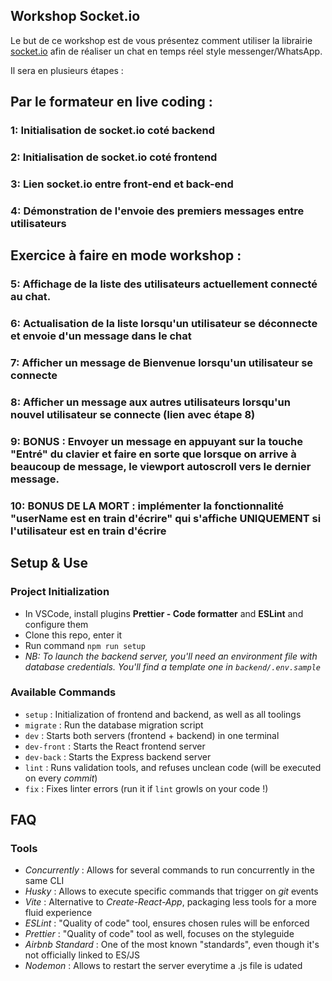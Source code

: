 ## Workshop Socket.io

Le but de ce workshop est de vous présentez comment utiliser la librairie [socket.io](https://socket.io/) afin de réaliser un chat en temps réel style messenger/WhatsApp.

Il sera en plusieurs étapes :

## Par le formateur en live coding :

### 1: Initialisation de socket.io coté backend

### 2: Initialisation de socket.io coté frontend

### 3: Lien socket.io entre front-end et back-end

### 4: Démonstration de l'envoie des premiers messages entre utilisateurs

## Exercice à faire en mode workshop : 

### 5: Affichage de la liste des utilisateurs actuellement connecté au chat.

### 6: Actualisation de la liste lorsqu'un utilisateur se déconnecte et envoie d'un message dans le chat

### 7: Afficher un message de Bienvenue lorsqu'un utilisateur se connecte

### 8: Afficher un message aux autres utilisateurs lorsqu'un nouvel utilisateur se connecte (lien avec étape 8)

### 9: BONUS : Envoyer un message en appuyant sur la touche "Entré" du clavier et faire en sorte que lorsque on arrive à beaucoup de message, le viewport autoscroll vers le dernier message.

### 10: BONUS DE LA MORT : implémenter la fonctionnalité "userName est en train d'écrire" qui s'affiche UNIQUEMENT si l'utilisateur est en train d'écrire

## Setup & Use

### Project Initialization

- In VSCode, install plugins **Prettier - Code formatter** and **ESLint** and configure them
- Clone this repo, enter it
- Run command `npm run setup`
- _NB: To launch the backend server, you'll need an environment file with database credentials. You'll find a template one in `backend/.env.sample`_

### Available Commands

- `setup` : Initialization of frontend and backend, as well as all toolings
- `migrate` : Run the database migration script
- `dev` : Starts both servers (frontend + backend) in one terminal
- `dev-front` : Starts the React frontend server
- `dev-back` : Starts the Express backend server
- `lint` : Runs validation tools, and refuses unclean code (will be executed on every _commit_)
- `fix` : Fixes linter errors (run it if `lint` growls on your code !)

## FAQ

### Tools

- _Concurrently_ : Allows for several commands to run concurrently in the same CLI
- _Husky_ : Allows to execute specific commands that trigger on _git_ events
- _Vite_ : Alternative to _Create-React-App_, packaging less tools for a more fluid experience
- _ESLint_ : "Quality of code" tool, ensures chosen rules will be enforced
- _Prettier_ : "Quality of code" tool as well, focuses on the styleguide
- _Airbnb Standard_ : One of the most known "standards", even though it's not officially linked to ES/JS
- _Nodemon_ : Allows to restart the server everytime a .js file is udated
